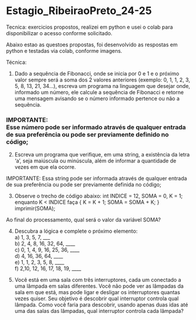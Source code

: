 # Estagio_RibeiraoPreto_24-25
Tecnica: exercicios propostos, realizei em python e usei o colab para disponibilizar o acesso conforme solicitado.


Abaixo estao as questoes propostas, foi desenvolvido as respostas em python e testadas via colab, conforme imagens.


Técnica:

1) Dado a sequência de Fibonacci, onde se inicia por 0 e 1 e o próximo valor sempre será a soma dos 2 valores anteriores (exemplo: 0, 1, 1, 2, 3, 5, 8, 13, 21, 34...), escreva um programa na linguagem que desejar onde, informado um número, ele calcule a sequência de Fibonacci e retorne uma mensagem avisando se o número informado pertence ou não a sequência.

### IMPORTANTE:<br> Esse número pode ser informado através de qualquer entrada de sua preferência ou pode ser previamente definido no código;

2) Escreva um programa que verifique, em uma string, a existência da letra ‘a’, seja maiúscula ou minúscula, além de informar a quantidade de vezes em que ela ocorre.

IMPORTANTE: Essa string pode ser informada através de qualquer entrada de sua preferência ou pode ser previamente definida no código;

3) Observe o trecho de código abaixo: int INDICE = 12, SOMA = 0, K = 1; enquanto K < INDICE faça { K = K + 1; SOMA = SOMA + K; } imprimir(SOMA);

Ao final do processamento, qual será o valor da variável SOMA?

4) Descubra a lógica e complete o próximo elemento:<br>
a) 1, 3, 5, 7, ___<br>
b) 2, 4, 8, 16, 32, 64, ____<br>
c) 0, 1, 4, 9, 16, 25, 36, ____<br>
d) 4, 16, 36, 64, ____<br>
e) 1, 1, 2, 3, 5, 8, ____<br>
f) 2,10, 12, 16, 17, 18, 19, ____<br>


5) Você está em uma sala com três interruptores, cada um conectado a uma lâmpada em salas diferentes. Você não pode ver as lâmpadas da sala em que está, mas pode ligar e desligar os interruptores quantas vezes quiser. Seu objetivo é descobrir qual interruptor controla qual lâmpada. Como você faria para descobrir, usando apenas duas idas até uma das salas das lâmpadas, qual interruptor controla cada lâmpada?
